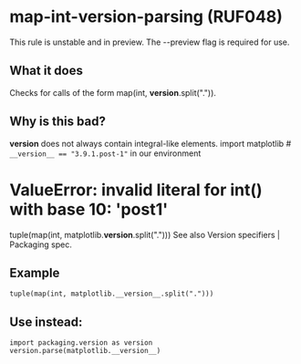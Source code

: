 # map-int-version-parsing (RUF048)
This rule is unstable and in preview. The --preview flag is required for use.
## What it does
Checks for calls of the form map(int, __version__.split(".")).
## Why is this bad?
__version__ does not always contain integral-like elements.
import matplotlib  # `__version__ == "3.9.1.post-1"` in our environment
# ValueError: invalid literal for int() with base 10: 'post1'
tuple(map(int, matplotlib.__version__.split(".")))
See also Version specifiers | Packaging spec.
## Example
```
tuple(map(int, matplotlib.__version__.split(".")))
```
## Use instead:
```
import packaging.version as version
version.parse(matplotlib.__version__)
```